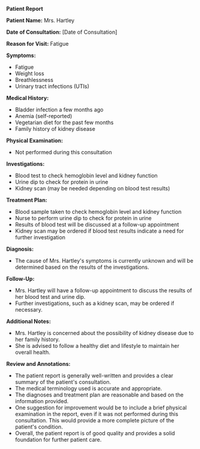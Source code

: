 **Patient Report**

**Patient Name:** Mrs. Hartley

**Date of Consultation:** [Date of Consultation]

**Reason for Visit:** Fatigue

**Symptoms:**

* Fatigue
* Weight loss
* Breathlessness
* Urinary tract infections (UTIs)

**Medical History:**

* Bladder infection a few months ago
* Anemia (self-reported)
* Vegetarian diet for the past few months
* Family history of kidney disease

**Physical Examination:**

* Not performed during this consultation

**Investigations:**

* Blood test to check hemoglobin level and kidney function
* Urine dip to check for protein in urine
* Kidney scan (may be needed depending on blood test results)

**Treatment Plan:**

* Blood sample taken to check hemoglobin level and kidney function
* Nurse to perform urine dip to check for protein in urine
* Results of blood test will be discussed at a follow-up appointment
* Kidney scan may be ordered if blood test results indicate a need for further investigation

**Diagnosis:**

* The cause of Mrs. Hartley's symptoms is currently unknown and will be determined based on the results of the investigations.

**Follow-Up:**

* Mrs. Hartley will have a follow-up appointment to discuss the results of her blood test and urine dip.
* Further investigations, such as a kidney scan, may be ordered if necessary.

**Additional Notes:**

* Mrs. Hartley is concerned about the possibility of kidney disease due to her family history.
* She is advised to follow a healthy diet and lifestyle to maintain her overall health.

**Review and Annotations:**

* The patient report is generally well-written and provides a clear summary of the patient's consultation.
* The medical terminology used is accurate and appropriate.
* The diagnoses and treatment plan are reasonable and based on the information provided.
* One suggestion for improvement would be to include a brief physical examination in the report, even if it was not performed during this consultation. This would provide a more complete picture of the patient's condition.
* Overall, the patient report is of good quality and provides a solid foundation for further patient care.